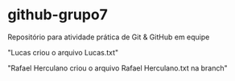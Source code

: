 # github-grupo7

Repositório para atividade prática de Git \& GitHub em equipe

"Lucas criou o arquivo Lucas.txt"

"Rafael Herculano criou o arquivo Rafael Herculano.txt na branch"

